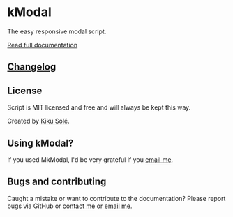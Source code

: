 # kModal

The easy responsive modal script.

[Read full documentation](http://dev.kikusole.cat/kmodal/)

## [Changelog](https://github.com/kikusole/kModal/releases)

## License

Script is MIT licensed and free and will always be kept this way.

Created by [Kiku Solé](https://kikusole.cat).

## Using kModal?

If you used MkModal, I'd be very grateful if you <a href='mailto:kiku@kikusole.cat'>email me</a>.

## Bugs and contributing

Caught a mistake or want to contribute to the documentation?
Please report bugs via GitHub or [contact me](https://kikusole.cat/contacta/) or <a href='mailto:kiku@kikusole.cat'>email me</a>.